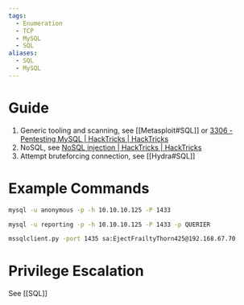 ```yaml
---
tags:
  - Enumeration
  - TCP
  - MySQL
  - SQL
aliases:
  - SQL
  - MySQL
---
```


# Guide

1. Generic tooling and scanning, see [[Metasploit#SQL]] or [3306 - Pentesting MySQL | HackTricks | HackTricks](https://book.hacktricks.xyz/network-services-pentesting/pentesting-mysql)
2. NoSQL, see [NoSQL injection | HackTricks | HackTricks](https://book.hacktricks.xyz/pentesting-web/nosql-injection)
3. Attempt bruteforcing connection, see [[Hydra#SQL]]


# Example Commands 

```bash
mysql -u anonymous -p -h 10.10.10.125 -P 1433
```

```bash
mysql -u reporting -p -h 10.10.10.125 -P 1433 -p QUERIER
```

```bash
mssqlclient.py -port 1435 sa:EjectFrailtyThorn425@192.168.67.70
```
# Privilege Escalation

See [[SQL]]

